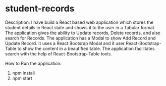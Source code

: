 # student-records

Description: 
	I have build a React based web application which stores the student details in React state and shows it to the user in a Tabular format. The application gives the
ability to Update records, Delete records, and also search for Records. The application has a Modal to show Add Record and Update Record. It uses a React Bootsrap Modal
and it user React-Bootstrap-Table to show the content in a beautified table. The application facilitates search with the help of React-Bootstrap-Table tools.

How to Run the application:

1. npm install
2. npm start
